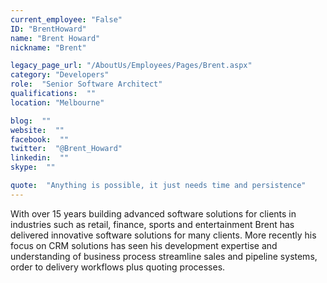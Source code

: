 ```yaml
---
current_employee: "False"
ID: "BrentHoward"
name: "Brent Howard"
nickname: "Brent"

legacy_page_url: "/AboutUs/Employees/Pages/Brent.aspx"
category: "Developers"
role:  "Senior Software Architect"
qualifications:  ""
location: "Melbourne"

blog:  ""
website:  ""
facebook:  ""
twitter:  "@Brent_Howard"
linkedin:  ""
skype:  ""

quote:  "Anything is possible, it just needs time and persistence"
---
```


​With over 15 years building advanced software solutions for clients in industries such as retail, finance, sports and entertainment Brent has delivered innovative software solutions for many clients. More recently his focus on CRM solutions has seen his development expertise and understanding of business process streamline sales and pipeline systems, order to delivery workflows plus quoting processes. ​  